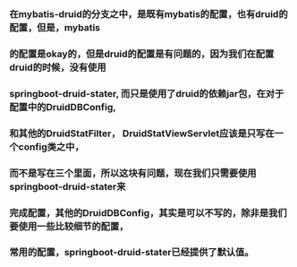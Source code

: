 ### 在mybatis-druid的分支之中，是既有mybatis的配置，也有druid的配置，但是，mybatis
### 的配置是okay的，但是druid的配置是有问题的，因为我们在配置druid的时候，没有使用
### springboot-druid-stater, 而只是使用了druid的依赖jar包，在对于配置中的DruidDBConfig,
### 和其他的DruidStatFilter， DruidStatViewServlet应该是只写在一个config类之中，
### 而不是写在三个里面，所以这块有问题，现在我们只需要使用springboot-druid-stater来
### 完成配置，其他的DruidDBConfig，其实是可以不写的，除非是我们要使用一些比较细节的配置，
### 常用的配置，springboot-druid-stater已经提供了默认值。